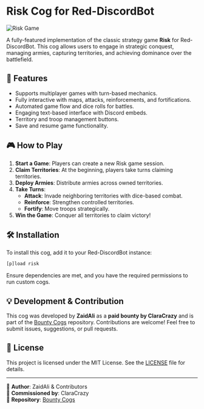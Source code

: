 # Risk Cog for Red-DiscordBot

![Risk Game](https://raw.githubusercontent.com/i-am-zaidali/bounty-cogs/refs/heads/main/risk/data/riskmap.png)

A fully-featured implementation of the classic strategy game **Risk** for Red-DiscordBot. This cog allows users to engage in strategic conquest, managing armies, capturing territories, and achieving dominance over the battlefield.

## 📌 Features
- Supports multiplayer games with turn-based mechanics.
- Fully interactive with maps, attacks, reinforcements, and fortifications.
- Automated game flow and dice rolls for battles.
- Engaging text-based interface with Discord embeds.
- Territory and troop management buttons.
- Save and resume game functionality.

## 🎮 How to Play
1. **Start a Game**: Players can create a new Risk game session.
2. **Claim Territories**: At the beginning, players take turns claiming territories.
3. **Deploy Armies**: Distribute armies across owned territories.
4. **Take Turns**:
   - **Attack**: Invade neighboring territories with dice-based combat.
   - **Reinforce**: Strengthen controlled territories.
   - **Fortify**: Move troops strategically.
5. **Win the Game**: Conquer all territories to claim victory!

## 🛠 Installation
To install this cog, add it to your Red-DiscordBot instance:
```sh
[p]load risk
```
Ensure dependencies are met, and you have the required permissions to run custom cogs.

## 💡 Development & Contribution
This cog was developed  by **ZaidAli** as a **paid bounty by ClaraCrazy** and is part of the [Bounty Cogs](https://github.com/i-am-zaidali/bounty-cogs) repository. Contributions are welcome! Feel free to submit issues, suggestions, or pull requests.

## 📜 License
This project is licensed under the MIT License. See the [LICENSE](../LICENSE) file for details.

---
🔹 **Author**: ZaidAli & Contributors  
🔹 **Commissioned by**: ClaraCrazy  
🔹 **Repository**: [Bounty Cogs](https://github.com/i-am-zaidali/bounty-cogs/tree/main/risk)

